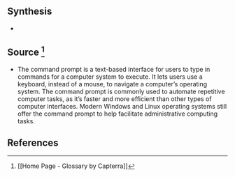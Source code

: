 ## Synthesis
- 
## Source [^1]
- The command prompt is a text-based interface for users to type in commands for a computer system to execute. It lets users use a keyboard, instead of a mouse, to navigate a computer’s operating system. The command prompt is commonly used to automate repetitive computer tasks, as it’s faster and more efficient than other types of computer interfaces. Modern Windows and Linux operating systems still offer the command prompt to help facilitate administrative computing tasks.
## References

[^1]: [[Home Page - Glossary by Capterra]]